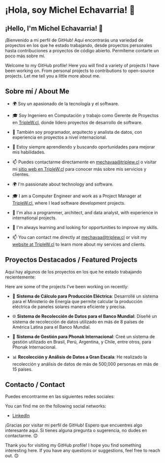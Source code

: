 # ¡Hola, soy Michel Echavarria! 👋

## ¡Hello, I'm Michel Echavarria! 👋

¡Bienvenido a mi perfil de GitHub! Aquí encontrarás una variedad de proyectos en los que he estado trabajando, desde proyectos personales hasta contribuciones a proyectos de código abierto. Permíteme contarte un poco más sobre mí.

Welcome to my GitHub profile! Here you will find a variety of projects I have been working on. From personal projects to contributions to open-source projects. Let me tell you a little more about me.

## Sobre mí / About Me

- 🌍 Soy un apasionado de la tecnología y el software.
- 🎓 Soy Ingeniero en Computación y trabajo como Gerente de Proyectos en [TripleW.cl](https://www.triplew.cl/), donde lidero proyectos de desarrollo de software.
- 💼 También soy programador, arquitecto y analista de datos, con experiencia en proyectos a nivel internacional.
- 🌱 Estoy siempre aprendiendo y buscando oportunidades para mejorar mis habilidades.
- 📫 Puedes contactarme directamente en [mechavaa@triplew.cl](mailto:mechavaa@triplew.cl) o visitar mi [sitio web en TripleW.cl](https://www.triplew.cl/) para conocer más sobre mis servicios y clientes.

- 🌍 I'm passionate about technology and software.
- 🎓 I am a Computer Engineer and work as a Project Manager at [TripleW.cl](https://www.triplew.cl/), where I lead software development projects.
- 💼 I'm also a programmer, architect, and data analyst, with experience in international projects.
- 🌱 I'm always learning and looking for opportunities to improve my skills.
- 📫 You can contact me directly at [mechavaa@triplew.cl](mailto:mechavaa@triplew.cl) or visit my [website at TripleW.cl](https://www.triplew.cl/) to learn more about my services and clients.

## Proyectos Destacados / Featured Projects

Aquí hay algunos de los proyectos en los que he estado trabajando recientemente:

Here are some of the projects I've been working on recently:

- 🚀 **Sistema de Cálculo para Producción Eléctrica**: Desarrollé un sistema para el Ministerio de Energía que permite calcular la producción eléctrica de paneles solares manera eficiente y precisa.

- 🌐 **Sistema de Recolección de Datos para el Banco Mundial**: Diseñé un sistema de recolección de datos utilizado en más de 8 países de América Latina para el Banco Mundial.

- 🌟 **Sistema de Gestión para Phonak Internacional**: Creé un sistema de gestión utilizado en Brasil, Perú, Argentina, y Chile, entre otros, para Phonak Internacional.

- 📊 **Recolección y Análisis de Datos a Gran Escala**: He realizado la recolección y análisis de datos de más de 500,000 personas en más de 15 países.


## Contacto / Contact

Puedes encontrarme en las siguientes redes sociales:

You can find me on the following social networks:

- [LinkedIn](https://www.linkedin.com/in/michel-echavarria-43750410/)

¡Gracias por visitar mi perfil de GitHub! Espero que encuentres algo interesante aquí. Si tienes alguna pregunta o sugerencia, no dudes en contactarme. 😊

Thank you for visiting my GitHub profile! I hope you find something interesting here. If you have any questions or suggestions, feel free to reach out. 😊

